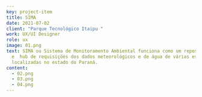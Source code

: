 ```yaml
---
key: project-item
title: SIMA
date: 2021-07-02
client: "Parque Tecnológico Itaipu "
work: UX/UI Designer
role: ux
image: 01.png
text: SIMA ou Sistema de Monitoramento Ambiental funciona como um repositório
  e  hub de requisições dos dados meteorológicos e de água de várias estações
  localizadas no estado do Paraná.
content:
  - 02.png
  - 03.png
  - 04.png
---
```

